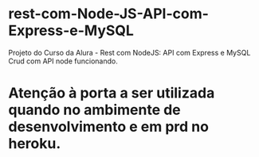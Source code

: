 # rest-com-Node-JS-API-com-Express-e-MySQL
Projeto do Curso da Alura - Rest com NodeJS: API com Express e MySQL
Crud com API node funcionando.

# Atenção à porta a ser utilizada quando no ambimente de desenvolvimento e em prd no heroku.
